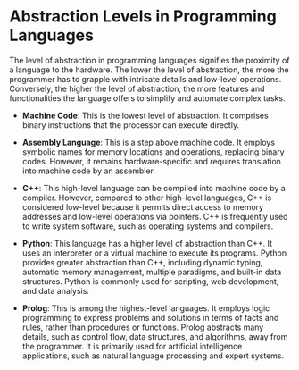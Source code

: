 # Abstraction Levels in Programming Languages

The level of abstraction in programming languages signifies the proximity of a language to the hardware. The lower the level of abstraction, the more the programmer has to grapple with intricate details and low-level operations. Conversely, the higher the level of abstraction, the more features and functionalities the language offers to simplify and automate complex tasks.

- **Machine Code**: This is the lowest level of abstraction. It comprises binary instructions that the processor can execute directly.

- **Assembly Language**: This is a step above machine code. It employs symbolic names for memory locations and operations, replacing binary codes. However, it remains hardware-specific and requires translation into machine code by an assembler.

- **C++**: This high-level language can be compiled into machine code by a compiler. However, compared to other high-level languages, C++ is considered low-level because it permits direct access to memory addresses and low-level operations via pointers. C++ is frequently used to write system software, such as operating systems and compilers.

- **Python**: This language has a higher level of abstraction than C++. It uses an interpreter or a virtual machine to execute its programs. Python provides greater abstraction than C++, including dynamic typing, automatic memory management, multiple paradigms, and built-in data structures. Python is commonly used for scripting, web development, and data analysis.

- **Prolog**: This is among the highest-level languages. It employs logic programming to express problems and solutions in terms of facts and rules, rather than procedures or functions. Prolog abstracts many details, such as control flow, data structures, and algorithms, away from the programmer. It is primarily used for artificial intelligence applications, such as natural language processing and expert systems.

